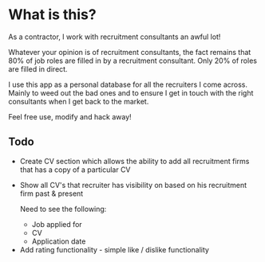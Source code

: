 <h1>What is this?</h1>
<p>
	As a contractor, I work with recruitment consultants an awful lot!
</p>
<p>
	Whatever your opinion is of recruitment consultants, the fact remains that 80% of job roles are filled in by a recruitment consultant. Only 20% of roles are filled in direct.
</p>
<p>
	I use this app as a personal database for all the recruiters I come across. Mainly to weed out the bad ones and to ensure I get in touch with the right consultants when I get back to the market.
</p>
<p>Feel free use, modify and hack away!</p>

<h2>Todo</h2>
<ul>
	<li>Create CV section which allows the ability to add all recruitment firms that has a copy of a particular CV</li>
	<li>
		<p>
			Show all CV's that recruiter has visibility on based on his recruitment firm past &amp; present
		</p>
		<p>Need to see the following:</p>					
		<ul>
			<li>Job applied for</li>
			<li>CV</li>
			<li>Application date</li>
		</ul>
	</li>
	<li>Add rating functionality - simple like / dislike functionality</li>
</ul>
